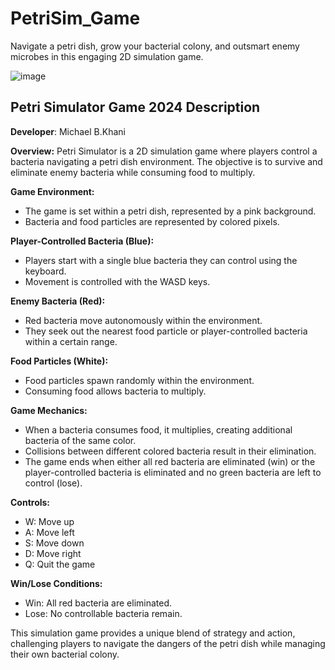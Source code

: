 # PetriSim_Game
Navigate a petri dish, grow your bacterial colony, and outsmart enemy microbes in this engaging 2D simulation game.

![image](https://github.com/michaelkhany/PetriSim_Game/assets/10214093/5005505e-65c9-4290-872f-fe07d0be1dfc)

Petri Simulator Game 2024 Description
--------------------------------
**Developer**:
Michael B.Khani

**Overview:**
Petri Simulator is a 2D simulation game where players control a bacteria navigating a petri dish environment. The objective is to survive and eliminate enemy bacteria while consuming food to multiply.

**Game Environment:**
- The game is set within a petri dish, represented by a pink background.
- Bacteria and food particles are represented by colored pixels.

**Player-Controlled Bacteria (Blue):**
- Players start with a single blue bacteria they can control using the keyboard.
- Movement is controlled with the WASD keys.

**Enemy Bacteria (Red):**
- Red bacteria move autonomously within the environment.
- They seek out the nearest food particle or player-controlled bacteria within a certain range.

**Food Particles (White):**
- Food particles spawn randomly within the environment.
- Consuming food allows bacteria to multiply.

**Game Mechanics:**
- When a bacteria consumes food, it multiplies, creating additional bacteria of the same color.
- Collisions between different colored bacteria result in their elimination.
- The game ends when either all red bacteria are eliminated (win) or the player-controlled bacteria is eliminated and no green bacteria are left to control (lose).

**Controls:**
- W: Move up
- A: Move left
- S: Move down
- D: Move right
- Q: Quit the game

**Win/Lose Conditions:**
- Win: All red bacteria are eliminated.
- Lose: No controllable bacteria remain.

This simulation game provides a unique blend of strategy and action, challenging players to navigate the dangers of the petri dish while managing their own bacterial colony.
